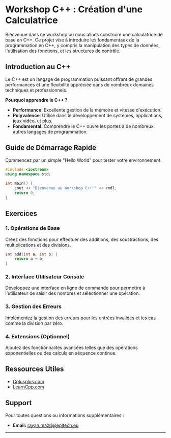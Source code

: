# Workshop C++ : Création d'une Calculatrice

Bienvenue dans ce workshop où nous allons construire une calculatrice de base en C++. Ce projet vise à introduire les fondamentaux de la programmation en C++, y compris la manipulation des types de données, l'utilisation des fonctions, et les structures de contrôle.

## Introduction au C++

Le C++ est un langage de programmation puissant offrant de grandes performances et une flexibilité appréciée dans de nombreux domaines techniques et professionnels.

**Pourquoi apprendre le C++ ?**

- **Performance**: Excellente gestion de la mémoire et vitesse d'exécution.
- **Polyvalence**: Utilisé dans le développement de systèmes, applications, jeux vidéo, et plus.
- **Fondamental**: Comprendre le C++ ouvre les portes à de nombreux autres langages de programmation.

## Guide de Démarrage Rapide

Commencez par un simple "Hello World" pour tester votre environnement.

```cpp
#include <iostream>
using namespace std;

int main() {
    cout << "Bienvenue au Workshop C++!" << endl;
    return 0;
}
```

## Exercices

### 1. Opérations de Base

Créez des fonctions pour effectuer des additions, des soustractions, des multiplications et des divisions.

```cpp
int add(int a, int b) {
    return a + b;
}
```

### 2. Interface Utilisateur Console

Développez une interface en ligne de commande pour permettre à l'utilisateur de saisir des nombres et sélectionner une opération.

### 3. Gestion des Erreurs

Implémentez la gestion des erreurs pour les entrées invalides et les cas comme la division par zéro.

### 4. Extensions (Optionnel)

Ajoutez des fonctionnalités avancées telles que des opérations exponentielles ou des calculs en séquence continue.

## Ressources Utiles

- [Cplusplus.com](http://www.cplusplus.com/)
- [LearnCpp.com](https://www.learncpp.com/)

## Support

Pour toutes questions ou informations supplémentaires :

- **Email:** [rayan.mazri@epitech.eu](mailto:rayan.mazri@epitech.eu)

---
